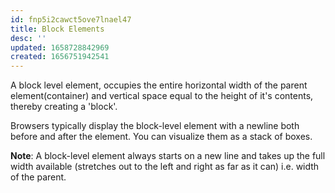 ```yaml
---
id: fnp5i2cawct5ove7lnael47
title: Block Elements
desc: ''
updated: 1658728842969
created: 1656751942541
---
```


A block level element, occupies the entire horizontal width of the parent element(container) and vertical space equal to the height of it's contents, thereby creating a 'block'.

Browsers typically display the block-level element with a newline both before and after the element. You can visualize them as a stack of boxes.

**Note**: A block-level element always starts on a new line and takes up the full width available (stretches out to the left and right as far as it can) i.e. width of the parent.
